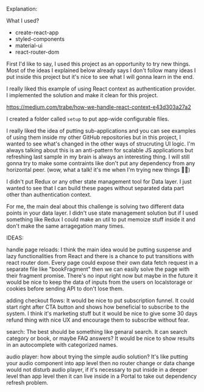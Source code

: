 Explanation:

What I used?

- create-react-app
- styled-components
- material-ui
- react-router-dom

First I'd like to say, I used this project as an opportunity to try new things. Most of the ideas I explained below already says I don't follow many ideas I put inside this project but it's nice to see what I will gonna learn in the end.

I really liked this example of using React context as authentication provider. I implemented the solution and make it clean for this project.

https://medium.com/trabe/how-we-handle-react-context-e43d303a27a2

I created a folder called `setup` to put app-wide configurable files.

I really liked the idea of putting sub-applications and you can see examples of using them inside my other GitHub repositories but in this project, I wanted to see what's changed in the other ways of strucruting UI logic. I'm always talking about this is an anti-pattern for scalable JS applications but refreshing last sample in my brain is always an interesting thing. I will still gonna try to make some contraints like don't put any dependency from any horizontal peer. (wow, what a talk! it's me when I'm trying new things 🤦‍♂️)

I didn't put Redux or any other state management tool for Data layer. I just wanted to see that I can build these pages without separated data part other than authentication context.

For me, the main deal about this challenge is solving two different data points in your data layer. I didn't use state management solution but if I used something like Redux I could make an util to put memoize stuff inside it and don't make the same arragegation many times.

IDEAS:

handle page reloads: I think the main idea would be putting suspense and lazy functionalities from React and there is a chance to put transitions with react router dom. Every page could expose their own data fetch request in a separate file like "bookFragment" then we can easily solve the page with their fragment promise. There's no input right now but maybe in the future it would be nice to keep the data of inputs from the users on localstorage or cookies before sending API to don't lose them.

adding checkout flows: It would be nice to put subscription funnel. It could start right after CTA button and shows how beneficial to subscribe to the system. I think it's marketing stuff but it would be nice to give some 30 days refund thing with nice UX and encourage them to subscribe without fear.

search: The best should be something like genaral search. It can search category or book, or maybe FAQ answers? It would be nice to show results in an autocomplete with categorized names.

audio player: how about trying the simple audio solution? It's like putting your audio component into app level then no router change or data change would not disturb audio player, if it's necessary to put inside in a deeper level than app level then it can live inside in a Portal to take out dependency refresh problem.
